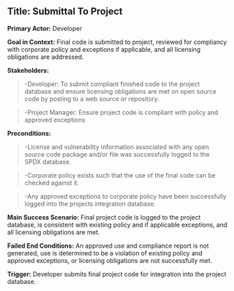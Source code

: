 ## Title: Submittal To Project
**Primary Actor:** Developer

**Goal in Context:** Final code is submitted to project, reviewed for compliancy with corporate policy and exceptions if applicable, and all licensing obligations are addressed.

__Stakeholders:__
  >-Developer: To submit compliant finished code to the project database and ensure licensing obligations are met on open source code by posting to a web source or repository.
  
  >-Project Manager: Ensure project code is compliant with policy and approved exceptions
  
__Preconditions:__
  >-License and vulnerability information associated with any open source code package and/or file was successfully logged to the SPDX database.  
  
  >-Corporate policy exists such that the use of the final code can be checked against it.
  
  >-Any approved exceptions to corporate policy have been successfully logged into the projects integration database.
  
**Main Success Scenario:** Final project code is logged to the project database, is consistent with existing policy and if applicable exceptions, and all licensing obligations are met.

**Failed End Conditions:** An approved use and compliance report is not generated, use is determined to be a violation of existing policy and approved exceptions, or licensing obligations are not successfully met. 

**Trigger:** Developer submits final project code for integration into the project database.
